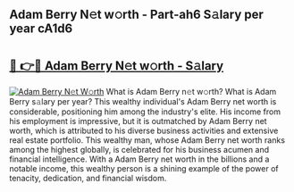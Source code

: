 ## Adam Berry N𝚎t w𝚘rth - Part-ah6 S𝚊lary per year cA1d6

# <h2><a href="http://gc4e59.nevu.top/?p=Adam+Berry">🔗 👉🔴 Adam Berry N𝚎t w𝚘rth - S𝚊lary</a></h2>

[![Adam Berry N𝚎t W𝚘rth](https://i.imgur.com/Oavwk0R.jpeg)](http://gc4e59.nevu.top/?p=Adam+Berry)
What is Adam Berry n𝚎t w𝚘rth? What is Adam Berry s𝚊lary per year?
This wealthy individual's Adam Berry net worth is considerable, positioning him among the industry's elite. His income from his employment is impressive, but it is outmatched by Adam Berry net worth, which is attributed to his diverse business activities and extensive real estate portfolio. This wealthy man, whose Adam Berry net worth ranks among the highest globally, is celebrated for his business acumen and financial intelligence. With a Adam Berry net worth in the billions and a notable income, this wealthy person is a shining example of the power of tenacity, dedication, and financial wisdom.
